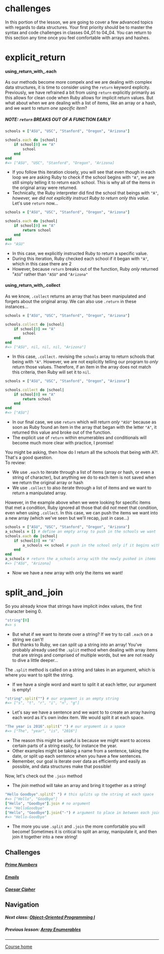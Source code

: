 # challenges
In this portion of the lesson, we are going to cover a few advanced topics with regards to data structures. Your first priority should be to master the syntax and code challenges in classes 04_01 to 04_04. You can return to this section any time once you feel comfortable with arrays and hashes.

# explicit_return
#### using_return_with_.each
As our methods become more compelx and we are dealing with complex data structures, it is time to consider using the `return` keyword explicity. Previously, we have refrained a bit from using `return` explicitly primarily as this allows for clean code when Ruby allows for implicit return values. But what about when we are dealing with a list of items, like an array or a hash, and we want to return *one specific item*?  

##### NOTE: `return` BREAKS OUT OF A FUNCTION EARLY  

```ruby
schools = ["ASU", "USC", "Stanford", "Oregon", "Arizona"]

schools.each do |school|
    if school[0] == "A"
        school 
    end
end
#=> ["ASU", "USC", "Stanford", "Oregon", "Arizona] 
```
- If you follow this iteration closely, you will see that even though in each loop we are asking Ruby to check if the school begins with `"A"`, we are still simply telling it to return each school. This is why all of the items in the original array were returned. 
- Technically, the Ruby interpreter did find the school that beings with `"A"`, *however, we did not explicitly instruct Ruby to return only this value.* Let's use `return` now...
```ruby
schools = ["ASU", "USC", "Stanford", "Oregon", "Arizona"]

schools.each do |school|
    if school[0] == "A"
        return school 
    end
end
#=> "ASU" 
```
- In this case, we explicitly instructed Ruby to return a specific value.
- During this iteration, Ruby checked each school if it began with `"A"`, which in this case there are 2
- However, because `return` breaks out of the function, Ruby *only* returned "`ASU`" rather than `"ASU"` and `"Arizona"`

#### using_return_with_.collect
As we know, `.collect` returns an array that has been manipulated and forgets about the original array. We can also use `.return` in these instances...
```ruby
schools = ["ASU", "USC", "Stanford", "Oregon", "Arizona"]

schools.collect do |school|
    if school[0] == "A"
        school 
    end
end
#=> ["ASU", nil, nil, nil, "Arizona"]
```
- In this case, `.collect.` revising the `schools` array to return schools that being with `"A"`. However, we are not explicitly telling our program to *only* return those values. Therefore, if an item in the array does not match this criteria, then Ruby will set it to `nil`.
```ruby
schools = ["ASU", "USC", "Stanford", "Oregon", "Arizona"]

schools.collect do |school|
    if school[0] == "A"
        return school 
    end
end
#=> ["ASU"]
```
- In our final case, we use `return` which will return *only* `"ASU"` because as soon as Ruby found an item in the array that began with the letter `"A"`, it returned this value and broke out of the function.
- The explicit use of `return` within enumerables and conditionals will become much more clear with practice, I promise!   

You might be asking, then how do I return all the schools that being with A?!. That's a good question.  
To review:  
- We use `.each` to iterate through a list of items (array or hash, or even a string of character), but anything we do to each item is not saved when we return the original array or hash
- We use `.collect` to also iterate through a list of items and we want to return a manipulated array.  

However, in the example above when we were looking for specific items that met a condition, Ruby ignored all those that did *not* meet that condition, even when using `.collect`. In this case, we can push the items we want into a new array (which we've seen but we'll recap, just in case...)  
```ruby
schools = ["ASU", "USC", "Stanford", "Oregon", "Arizona"]
a_schools = [] # define an empty array to push in the schools we want
schools.each do |school|
    if school[0] == "A"
        a_schools << school # push in the school only if it begins with "A"
    end
end
a_schools # return the a_schools array with the newly pushed in items
#=> ["ASU", "Arizona]
```
- Now we have a new array with only the items we want!  

# split_and_join
So you already know that strings have implicit index values, the first character being 0. 
```ruby
"string"[0]
#=> s
```
- But what if we want to iterate over a string? If we try to call `.each` on a string we can't!
- But thanks to Ruby, we can *split* up a string into an array! You've probably already used the `.split` method when dealing with array items that are strings and comprised of multiple words, but we are not ready to dive a little deeper...  

The `.split` method is called on a string and takes in an argument, which is where you want to split the string. 
- If we have a single word and want to split it at each letter, our argument is empty!
```ruby
"string".split("") # our argument is an empty string
#=> ["s", "t", "r", "i", "n", "g"]
```
- Let's say we have a sentence and we want to to create an array having each word as it's own index item. We would split it at each space.
```ruby
"The year is 2016".split(" ") # our argument is a space
#=> ["The", "year", "is", "2016"]
```
- The reason this might be useful is because we might want to access certain parts of a string easily, for instance the year. 
- Other examples might be taking a name from a sentence, taking the date, or split up each sentence when you have a few sentences. 
- Remember, our goal is iterate over data as efficiently and easily as possible, and data structures make that possible! 

Now, let's check out the `.join` method
- The *join* method will take an array and bring it together as a string!
```ruby
"Hello Goodbye".split(" ") # this splits up the string at each space
#=> ["Hello", "Goodbye"]
["Hello", "Goodbye"].join # no argument
#=> "HelloGoodbye"
["Hello", "Goodbye"].join("-") # argument to place in between each joined item
#=> "Hello-Goodbye"
```
- The more you use `.split` and `.join` the more comfortable you will become! Sometimes it is critical to split an array, manipulate it, and then join it together into a new string!  


## Challenges    
##### [Prime Numbers](https://github.com/Coderdotnew/intro_web_apps_dgm/tree/master/05_class/03_challenges/code/01_prime)
##### [Emails](https://github.com/Coderdotnew/intro_web_apps_dgm/tree/master/05_class/03_challenges/code/02_emails)  
##### [Caesar Cipher](https://github.com/Coderdotnew/intro_web_apps_dgm/tree/master/05_class/03_challenges/code/03_caesar_cipher)

## Navigation  
##### Next class: [Object-Oriented Programming I](https://github.com/Coderdotnew/intro_web_apps_dgm/tree/master/06_class)    
##### Previous lesson: [Array Enumerables](https://github.com/Coderdotnew/intro_web_apps_dgm/tree/master/05_class/02_array_enumerables) 
---  
[Course home](https://github.com/Coderdotnew/intro_web_apps_dgm)   